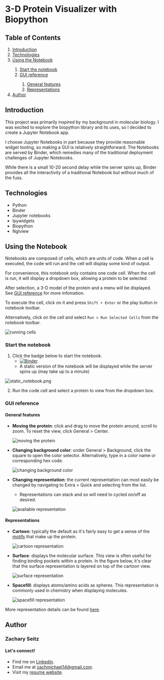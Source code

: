 # 3-D Protein Visualizer with Biopython

## Table of Contents

<ol>
 <li><a href="#introduction">Introduction</a></li>
 <li><a href="#technologies">Technologies</a></li>
 <li><a href="#using-the-notebook">Using the Notebook</a></li>
  <ol>
   <li><a href="#start-the-notebook">Start the notebook</a></li>
   <li><a href="#gui-reference">GUI reference</a></li>
     <ol>
      <li><a href="#general-features">General features</a></li>
      <li><a href="#representations">Representations</a></li>
     </ol>
  </ol>
 <li><a href="#author">Author</a></li>
 </ol>
 
## Introduction <a class="anchor" id="introduction"></a>

This project was primarily inspired by my background in molecular biology. I was excited to explore the biopython library and its uses, so I decided to create a Jupyter Notebook app.

I choose Jupyter Notebooks in part because they provide reasonable widget tooling, so making a GUI is relatively straightforward. The Notebooks are served by Binder, which remedies many of the traditional deployment challenges of Jupyter Notebooks.

While there is a small 10-20 second delay while the server spins up, Binder provides all the interactivity of a traditional Notebook but without much of the fuss.

## Technologies <a class="anchor" id="technologies"></a>
* Python
* Binder
* Jupyter notebooks
* Ipywidgets
* Biopython
* Nglview

## Using the Notebook <a class="anchor" id="using-the-notebook"></a>

 Notebooks are composed of cells, which are units of code. When a cell is executed, the code will run and the cell will display some kind of output.
 
 For convenience, this notebook only contains one code cell. When the cell is run, it will display a dropdown box, allowing a protein to be selected. 
 
 After selection, a 3-D model of the protein and a menu will be displayed. See [GUI reference](#gui-reference) for more infomation.
 
 To execute the cell, click on it and press ```Shift + Enter``` or the play button in notebook toolbar.
 
 Alternatively, click on the cell and select ```Run > Run Selected Cells``` from the notebook toolbar.

![running cells](img/run_cells.gif)


### Start the notebook <a class="anchor" id="start-the-notebook"></a>

1. Click the badge below to start the notebook.
    - [![Binder](https://mybinder.org/badge_logo.svg)](https://mybinder.org/v2/gh/zachmichael14/viewer/HEAD?labpath=viewer.ipynb)
    - A static version of the notebook will be displayed while the server spins up (may take up to a minute)
  
 ![static_notebook.png](img/static_notebook.png)
 
2. Run the code cell and select a protein to view from the dropdown box.

### GUI reference <a class="anchor" id="gui-reference"></a>

#### General features <a class="anchor" id="general-features"></a>

<ul>
 <li><strong>Moving the protein</strong>: click and drag to move the protein around, scroll to zoom. To reset the view, click General > Center.
  
 ![moving the protein](img/moving.gif)

 <li><strong>Changing background color</strong>: under General > Background, click the square to open the color selector. Alternatively, type in a color name or corresponding hex code.
  
  ![changing background color](img/background.gif)

 <li><strong>Changing representation</strong>: the current representation can most easily be changed by navigating to Extra > Quick and selecting from the list.</li>
 <ul>
  <li>Representations can stack and so will need to cycled on/off as desired.</li>
 </ul>

 ![available representation](img/representations.png)
 
</ul>

#### Representations <a class="anchor" id="representations"></a>

<ul>
 <li><strong>Cartoon</strong>: typically the default as it's fairly easy to get a sense of the <a href="https://tinyurl.com/yx92469n">motifs</a> that make up the protein.</li>

 ![cartoon representation](img/cartoon.gif)

 <li><strong>Surface</strong>: displays the molecular surface. This view is often useful for finding binding pockets within a protein. In the figure below, it's clear that the surface representation is layered on top of the cartoon view.
  
  ![surface representation](img/surface.gif)

 <li><strong>Spacefill</strong>: displays atoms/amino acids as spheres. This representation is commonly used in chemistry when displaying molecules.

![spacefill representation](img/spacefill.gif)
 
</ul>

More representation details can be found <a href="https://nglviewer.org/ngl/api/manual/molecular-representations.html">here</a>.

## Author <a class="anchor" id="author"></a>

### Zachary Seitz

#### Let's connect!

* Find me on [Linkedin](https://linkedin.com/in/zachmichael14).
* Email me at zachmichael14@gmail.com.
* Visit my [resume website](https://zachmichael14.github.io/gh_page/).
